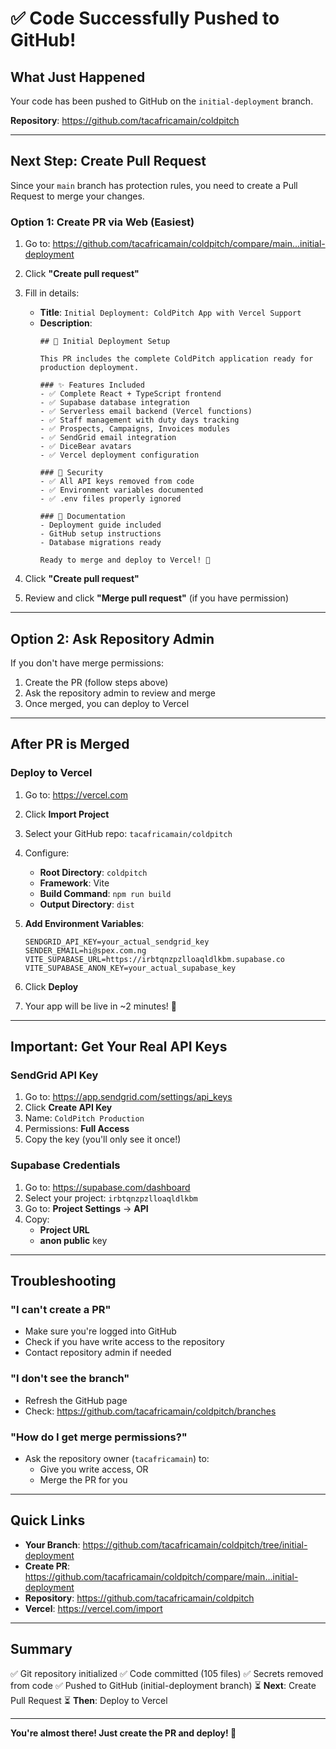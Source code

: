# ✅ Code Successfully Pushed to GitHub!

## What Just Happened

Your code has been pushed to GitHub on the `initial-deployment` branch.

**Repository**: https://github.com/tacafricamain/coldpitch

---

## Next Step: Create Pull Request

Since your `main` branch has protection rules, you need to create a Pull Request to merge your changes.

### Option 1: Create PR via Web (Easiest)

1. Go to: https://github.com/tacafricamain/coldpitch/compare/main...initial-deployment

2. Click **"Create pull request"**

3. Fill in details:
   - **Title**: `Initial Deployment: ColdPitch App with Vercel Support`
   - **Description**:
     ```
     ## 🚀 Initial Deployment Setup
     
     This PR includes the complete ColdPitch application ready for production deployment.
     
     ### ✨ Features Included
     - ✅ Complete React + TypeScript frontend
     - ✅ Supabase database integration
     - ✅ Serverless email backend (Vercel functions)
     - ✅ Staff management with duty days tracking
     - ✅ Prospects, Campaigns, Invoices modules
     - ✅ SendGrid email integration
     - ✅ DiceBear avatars
     - ✅ Vercel deployment configuration
     
     ### 🔐 Security
     - ✅ All API keys removed from code
     - ✅ Environment variables documented
     - ✅ .env files properly ignored
     
     ### 📝 Documentation
     - Deployment guide included
     - GitHub setup instructions
     - Database migrations ready
     
     Ready to merge and deploy to Vercel! 🎉
     ```

4. Click **"Create pull request"**

5. Review and click **"Merge pull request"** (if you have permission)

---

## Option 2: Ask Repository Admin

If you don't have merge permissions:

1. Create the PR (follow steps above)
2. Ask the repository admin to review and merge
3. Once merged, you can deploy to Vercel

---

## After PR is Merged

### Deploy to Vercel

1. Go to: https://vercel.com
2. Click **Import Project**
3. Select your GitHub repo: `tacafricamain/coldpitch`
4. Configure:
   - **Root Directory**: `coldpitch`
   - **Framework**: Vite
   - **Build Command**: `npm run build`
   - **Output Directory**: `dist`

5. **Add Environment Variables**:
   ```
   SENDGRID_API_KEY=your_actual_sendgrid_key
   SENDER_EMAIL=hi@spex.com.ng
   VITE_SUPABASE_URL=https://irbtqnzpzlloaqldlkbm.supabase.co
   VITE_SUPABASE_ANON_KEY=your_actual_supabase_key
   ```

6. Click **Deploy**

7. Your app will be live in ~2 minutes! 🎉

---

## Important: Get Your Real API Keys

### SendGrid API Key
1. Go to: https://app.sendgrid.com/settings/api_keys
2. Click **Create API Key**
3. Name: `ColdPitch Production`
4. Permissions: **Full Access**
5. Copy the key (you'll only see it once!)

### Supabase Credentials
1. Go to: https://supabase.com/dashboard
2. Select your project: `irbtqnzpzlloaqldlkbm`
3. Go to: **Project Settings** → **API**
4. Copy:
   - **Project URL**
   - **anon public** key

---

## Troubleshooting

### "I can't create a PR"
- Make sure you're logged into GitHub
- Check if you have write access to the repository
- Contact repository admin if needed

### "I don't see the branch"
- Refresh the GitHub page
- Check: https://github.com/tacafricamain/coldpitch/branches

### "How do I get merge permissions?"
- Ask the repository owner (`tacafricamain`) to:
  - Give you write access, OR
  - Merge the PR for you

---

## Quick Links

- **Your Branch**: https://github.com/tacafricamain/coldpitch/tree/initial-deployment
- **Create PR**: https://github.com/tacafricamain/coldpitch/compare/main...initial-deployment
- **Repository**: https://github.com/tacafricamain/coldpitch
- **Vercel**: https://vercel.com/import

---

## Summary

✅ Git repository initialized
✅ Code committed (105 files)
✅ Secrets removed from code
✅ Pushed to GitHub (initial-deployment branch)
⏳ **Next**: Create Pull Request
⏳ **Then**: Deploy to Vercel

---

**You're almost there! Just create the PR and deploy! 🚀**

